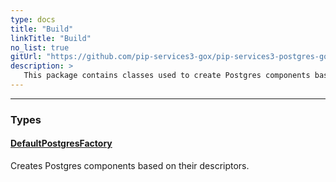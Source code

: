 ```yaml
---
type: docs
title: "Build"
linkTitle: "Build"
no_list: true
gitUrl: "https://github.com/pip-services3-gox/pip-services3-postgres-gox"
description: >
   This package contains classes used to create Postgres components based on their descriptors.
---
```

---


<div class="module-body"> 

### Types

#### [DefaultPostgresFactory](default_postgres_factory)
Creates Postgres components based on their descriptors.


</div>

